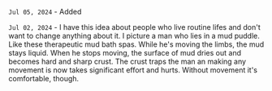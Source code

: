 `Jul 05, 2024` - Added [](/12_articles/58-its-not-cold-in-russia.md)

`Jul 02, 2024` - I have this idea about people who live routine lifes and don't want to change anything about it.
I picture a man who lies in a mud puddle.
Like these therapeutic mud bath spas.
While he's moving the limbs, the mud stays liquid.
When he stops moving, the surface of mud dries out and becomes hard and sharp crust.
The crust traps the man an making any movement is now takes significant effort and hurts.
Without movement it's comfortable, though.

